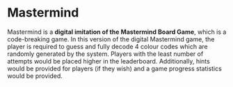 # Mastermind

Mastermind is a **digital imitation of the Mastermind Board Game**, which is a code-breaking game. In this version of the digital Mastermind game, the player is required to guess and fully decode 4 colour codes which are randomly generated by the system. Players with the least number of attempts would be placed higher in the leaderboard. Additionally, hints would be provided for players (if they wish) and a game progress statistics would be provided.
